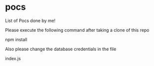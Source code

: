 # pocs
List of Pocs done by me!

Please execute the following command after taking a clone of this repo

npm install

Also please change the database credentials in the file 

index.js

